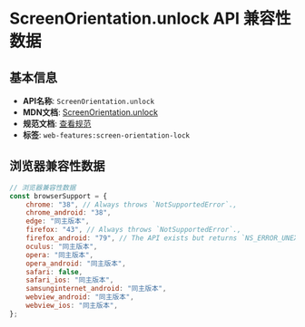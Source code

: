 # ScreenOrientation.unlock API 兼容性数据

## 基本信息

- **API名称**: `ScreenOrientation.unlock`
- **MDN文档**: [ScreenOrientation.unlock](https://developer.mozilla.org/docs/Web/API/ScreenOrientation/unlock)
- **规范文档**: [查看规范](https://w3c.github.io/screen-orientation/#dom-screenorientation-unlock)
- **标签**: `web-features:screen-orientation-lock`

## 浏览器兼容性数据

```javascript
// 浏览器兼容性数据
const browserSupport = {
    chrome: "38", // Always throws `NotSupportedError`.,
    chrome_android: "38",
    edge: "同主版本",
    firefox: "43", // Always throws `NotSupportedError`.,
    firefox_android: "79", // The API exists but returns `NS_ERROR_UNEXPECTED`.,
    oculus: "同主版本",
    opera: "同主版本",
    opera_android: "同主版本",
    safari: false,
    safari_ios: "同主版本",
    samsunginternet_android: "同主版本",
    webview_android: "同主版本",
    webview_ios: "同主版本",
};

```

